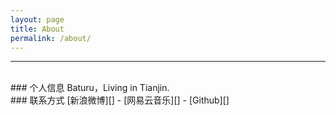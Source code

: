 ```yaml
---
layout: page
title: About
permalink: /about/
---
```


***
<br/>
### 个人信息
Baturu，Living in Tianjin.


<br/>
### 联系方式
[新浪微博][] - [网易云音乐][] - [Github][]


[新浪微博]: https://weibo.com/GhostPioneer
[网易云音乐]: https://music.163.com/#/user/home?id=60625289
[Github]: https://github.com/DeepControl/Wandering
